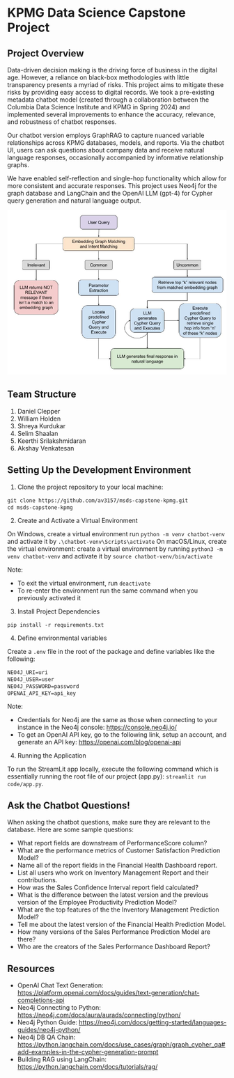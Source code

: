# KPMG Data Science Capstone Project

## Project Overview

Data-driven decision making is the driving force of business in the digital age. However, a reliance on black-box methodologies with little transparency presents a myriad of risks. This project aims to mitigate these risks by providing easy access to digital records. We took a pre-existing metadata chatbot model (created through a collaboration between the Columbia Data Science Institute and KPMG in Spring 2024) and implemented several improvements to enhance the accuracy, relevance, and robustness of chatbot responses. 

Our chatbot version employs GraphRAG to capture nuanced variable relationships across KPMG databases, 
models, and reports. Via the chatbot UI, users can ask questions about company data and receive natural 
language responses, occasionally accompanied by informative relationship graphs.

We have enabled self-reflection and single-hop functionality which allow for more consistent and accurate responses. This project uses Neo4j for the graph database and LangChain and the OpenAI LLM (gpt-4) for Cypher query generation and natural language output. 

![KPMG Capstone Workflow](KPMG_Capstone_Workflow.jpg)

## Team Structure

1. Daniel Clepper
2. William Holden
3. Shreya Kurdukar
4. Selim Shaalan
5. Keerthi Srilakshmidaran
6. Akshay Venkatesan 

## Setting Up the Development Environment

1. Clone the project repository to your local machine:

```
git clone https://github.com/av3157/msds-capstone-kpmg.git
cd msds-capstone-kpmg
```

2. Create and Activate a Virtual Environment

On Windows, create a virtual environment run `python -m venv chatbot-venv` and activate it by `.\chatbot-venv\Scripts\activate`
On macOS/Linux, create the virtual environment: create a virtual environment by running `python3 -m venv chatbot-venv` and activate it by `source chatbot-venv/bin/activate`

Note:
- To exit the virtual environment, run `deactivate`
- To re-enter the environment run the same command when you previously activated it

3. Install Project Dependencies

```
pip install -r requirements.txt
```

4. Define environmental variables

Create a `.env` file in the root of the package and define variables like the following:

```
NEO4J_URI=uri
NEO4J_USER=user
NEO4J_PASSWORD=password
OPENAI_API_KEY=api_key
```

Note:
- Credentials for Neo4j are the same as those when connecting to your instance in the Neo4j console: https://console.neo4j.io/
- To get an OpenAI API key, go to the following link, setup an account, and generate an API key: https://openai.com/blog/openai-api

4. Running the Application

To run the StreamLit app locally, execute the following command which is essentially running the root file of our project (app.py): `streamlit run code/app.py`.

## Ask the Chatbot Questions!

When asking the chatbot questions, make sure they are relevant to the database. 
Here are some sample questions:
- What report fields are downstream of PerformanceScore column?
- What are the performance metrics of Customer Satisfaction Prediction Model?
- Name all of the report fields in the Financial Health Dashboard report.
- List all users who work on Inventory Management Report and their contributions.
- How was the Sales Confidence Interval report field calculated?
- What is the difference between the latest version and the previous version of the Employee Productivity Prediction Model?
- What are the top features of the the Inventory Management Prediction Model?
- Tell me about the latest version of the Financial Health Prediction Model.
- How many versions of the Sales Performance Prediction Model are there?
- Who are the creators of the Sales Performance Dashboard Report?

## Resources

- OpenAI Chat Text Generation: https://platform.openai.com/docs/guides/text-generation/chat-completions-api
- Neo4j Connecting to Python: https://neo4j.com/docs/aura/aurads/connecting/python/
- Neo4j Python Guide: https://neo4j.com/docs/getting-started/languages-guides/neo4j-python/
- Neo4j DB QA Chain: https://python.langchain.com/docs/use_cases/graph/graph_cypher_qa#add-examples-in-the-cypher-generation-prompt
- Building RAG using LangChain: https://python.langchain.com/docs/tutorials/rag/ 
